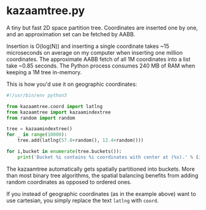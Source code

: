 # kazaamtree.py

A tiny but fast 2D space partition tree. Coordinates are inserted one by one, and an
approximation set can be fetched by AABB.

Insertion is O(log(N)) and inserting a single coordinate takes ~15 microseconds on
average on my computer when inserting one million coordinates. The approximate AABB
fetch of all 1M coordinates into a list take ~0.85 seconds. The Python process
consumes 240 MB of RAM when keeping a 1M tree in-memory.

This is how you'd use it on geographic coordinates:

```python
#!/usr/bin/env python3

from kazaamtree.coord import latlng
from kazaamtree import kazaamindextree
from random import random

tree = kazaamindextree()
for _ in range(10000):
    tree.add(latlng(57.8+random(), 12.4+random()))

for i,bucket in enumerate(tree.buckets()):
    print('Bucket %i contains %i coordinates with center at (%s).' % (i, len(bucket), str(bucket.center(crdtype=latlng))))
```

The kazaamtree automatically gets spatially partitioned into buckets. More than most
binary tree algorithms, the spatial balancing benefits from adding random coordinates
as opposed to ordered ones.

If you instead of geographic coordinates (as in the example above) want to use
cartesian, you simply replace the text `latlng` with `coord`.
